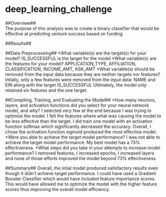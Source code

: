 # deep_learning_challenge

##Overview##<br>
The purpose of this analysis was to create a binary classifier that would be effective at predicting venture success based on funding

##Results## <br>

##Data Preprocessing##
*What variable(s) are the target(s) for your model?
    IS_SUCCESSFUL is the target for the model
*What variable(s) are the features for your model?
    APPLICATION_TYPE, AFFILIATION, CLASSIFICATION, INCOME_AMT, ASK_AMT
*What variable(s) should be removed from the input data because they are neither targets nor features?
    Intially, only a few features were removed from the input data: NAME and EIN along with the target IS_SUCCESSFUL
    Ultimately, the model only retained six features and the one target.

##Compiling, Training, and Evaluating the Model##
*How many neurons, layers, and activation functions did you select for your neural network model, and why?
    I selected very few at the end because I was trying to optimize the model. I felt the features where what was causing the model to be less effective than the target. I did train one model with an activation function softmax which significantly decreased the accuracy. Overall, I chose the activation function sigmoid produced the most effective model.
*Were you able to achieve the target model performance?
    I was not able to achieve the target model performance. My best model has a 73% effectiveness.
*What steps did you take in your attempts to increase model performance?
    I removed features, I increased epochs, I increased layers and none of those efforts improved the model beyond 73% effectiveness.

##Summary##
Overall, the intial model produced satisfactory results even though it didn't achieve target performance. I could have used a Gradient Booster Classifier which would have included feature importance scores. This would have allowed me to optimize the model with the higher feature scores thus improving the overall model efficiency.
